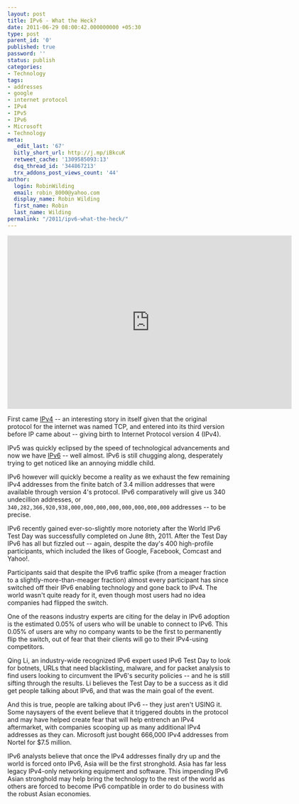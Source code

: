 ```yaml
---
layout: post
title: IPv6 - What the Heck?
date: 2011-06-29 08:00:42.000000000 +05:30
type: post
parent_id: '0'
published: true
password: ''
status: publish
categories:
- Technology
tags:
- addresses
- google
- internet protocol
- IPv4
- IPv5
- IPv6
- Microsoft
- Technology
meta:
  _edit_last: '67'
  bitly_short_url: http://j.mp/iBkcuK
  retweet_cache: '1309585093:13'
  dsq_thread_id: '344867213'
  trx_addons_post_views_count: '44'
author:
  login: RobinWilding
  email: robin_8000@yahoo.com
  display_name: Robin Wilding
  first_name: Robin
  last_name: Wilding
permalink: "/2011/ipv6-what-the-heck/"
---
```

<p><iframe width="640" height="390" src="http://www.youtube.com/embed/2wa7y3W2DI0" frameborder="0" allowfullscreen></iframe></p>
<p>First came <a href="http://en.wikipedia.org/wiki/IPv4">IPv4</a> -- an interesting story in itself given that the original protocol for the internet was named TCP, and entered into its third version before IP came about -- giving birth to Internet Protocol version 4 (IPv4).</p>
<p>IPv5 was quickly eclipsed by the speed of technological advancements and now we have <a href="http://en.wikipedia.org/wiki/IPv6">IPv6</a> -- well almost. IPv6 is still chugging along, desperately trying to get noticed like an annoying middle child.</p>
<p>IPv6 however will quickly become a reality as we exhaust the few remaining IPv4 addresses from the finite batch of 3.4 million addresses that were available through version 4's protocol. IPv6 comparatively will give us 340 undecillion addresses, or <code>340,282,366,920,938,000,000,000,000,000,000,000,000</code> addresses -- to be precise.</p>
<p><!--more--></p>
<p>IPv6 recently gained ever-so-slightly more notoriety after the World IPv6 Test Day was successfully completed on June 8th, 2011. After the Test Day IPv6 has all but fizzled out -- again, despite the day's 400 high-profile participants, which included the likes of Google, Facebook, Comcast and Yahoo!. </p>
<p>Participants said that despite the IPv6 traffic spike (from a meager fraction to a slightly-more-than-meager fraction) almost every participant has since switched off their IPv6 enabling technology and gone back to IPv4. The world wasn't quite ready for it, even though most users had no idea companies had flipped the switch.</p>
<p>One of the reasons industry experts are citing for the delay in IPv6 adoption is the estimated 0.05% of users who will be unable to connect to IPv6.  This 0.05% of users are why no company wants to be the first to permanently flip the switch, out of fear that their clients will go to their IPv4-using competitors. </p>
<p>Qing Li, an industry-wide recognized IPv6 expert used IPv6 Test Day to look for botnets, URLs that need blacklisting, malware, and for packet analysis to find users looking to circumvent the IPv6's security policies -- and he is still sifting through the results. Li believes the Test Day to be a success as it did get people talking about IPv6, and that was the main goal of  the event. </p>
<p>And this is true, people are talking about IPv6 -- they just aren't USING it. Some naysayers of the event believe that it triggered doubts in the protocol and may have helped create fear that will help entrench an IPv4 aftermarket, with companies scooping up as many additional IPv4 addresses as they can. Microsoft just bought 666,000 IPv4 addresses from Nortel for $7.5 million.</p>
<p>IPv6 analysts believe that once the IPv4 addresses finally dry up and the world is forced onto IPv6, Asia will be the first stronghold. Asia has far less legacy IPv4-only networking equipment and software. This impending IPv6 Asian stronghold may help bring the technology to the rest of the world as others are forced to become IPv6 compatible in order to do business with the robust Asian economies.</p>
